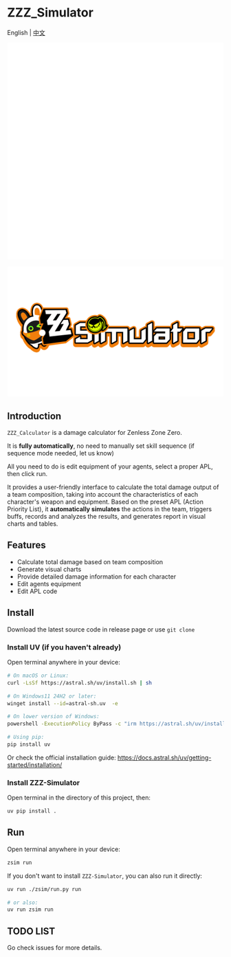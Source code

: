 # ZZZ_Simulator

English | [中文](./docs/README_CN.md)

![zsim](./docs/img/zsim成图.svg)

![zsim项目组](./docs/img/横板logo成图.png)



## Introduction

`ZZZ_Calculator` is a damage calculator for Zenless Zone Zero.

It is **fully automatically**, no need to manually set skill sequence (if sequence mode needed, let us know)

All you need to do is edit equipment of your agents, select a proper APL, then click run.

It provides a user-friendly interface to calculate the total damage output of a team composition, taking into account the characteristics of each character's weapon and equipment. Based on the preset APL (Action Priority List), it **automatically simulates** the actions in the team, triggers buffs, records and analyzes the results, and generates report in visual charts and tables.

## Features

- Calculate total damage based on team composition
- Generate visual charts
- Provide detailed damage information for each character
- Edit agents equipment
- Edit APL code

## Install

Download the latest source code in release page or use `git clone`

### Install UV (if you haven't already)

Open terminal anywhere in your device:

```bash
# On macOS or Linux:
curl -LsSf https://astral.sh/uv/install.sh | sh
```

```bash
# On Windows11 24H2 or later:
winget install --id=astral-sh.uv  -e
```

```bash
# On lower version of Windows:
powershell -ExecutionPolicy ByPass -c "irm https://astral.sh/uv/install.ps1 | iex"
```

```bash
# Using pip:
pip install uv
```

Or check the official installation guide: <https://docs.astral.sh/uv/getting-started/installation/>

### Install ZZZ-Simulator

Open terminal in the directory of this project, then:

```bash
uv pip install .
```

## Run

Open terminal anywhere in your device:

```bash
zsim run
```

If you don't want to install `ZZZ-Simulator`, you can also run it directly:

```bash
uv run ./zsim/run.py run
```

```bash
# or also:
uv run zsim run
```

## TODO LIST

Go check issues for more details.
